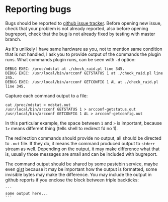 # Reporting bugs

Bugs should be reported to [github issue tracker](https://github.com/glensc/nagios-plugin-check_raid/issues).
Before opening new issue, check that your problem is not already reported,
also before opening bugreport, check that the bug is not already fixed by testing with master branch.

As it's unlikely I have same hardware as you, not to mention same condition that is not handled,
I ask you to provide output of the commands the plugin runs.
What commands plugin runs, can be seen with `-d` option:

    DEBUG EXEC: /proc/mdstat at ./check_raid.pl line 345.
    DEBUG EXEC: /usr/local/bin/arcconf GETSTATUS 1 at ./check_raid.pl line 345.
    DEBUG EXEC: /usr/local/bin/arcconf GETCONFIG 1 AL at ./check_raid.pl line 345.

Capture each command output to a file:

    cat /proc/mdstat > mdstat.out
    /usr/local/bin/arcconf GETSTATUS 1 > arcconf-getstatus.out
    /usr/local/bin/arcconf GETCONFIG 1 AL > arcconf-getconfig.out

In this particular example, the space between `1` and `>` is important, because `1>` means different thing (tells shell to redirect fd no 1).

The redirection commands should provide no output, all should be directed to `.out` file.
If they do, it means the command produced output to `stderr` stream as well.
Depending on the output, it may make difference what that is,
usually those messages are small and can be included with bugreport.

The command output should be shared by some pastebin service, maybe even [gist](https://gists.github.com) because it may be important how the output is formatted, some invisible bytes may make the difference. You may include the output in github reports if you enclose the block between triple backticks:

    ```
    some output here...
    ```
